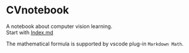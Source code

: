 # CVnotebook

A notebook about computer vision learning.  
Start with [Index.md](./Index.md)

The mathematical formula is supported by vscode plug-in `Markdown Math`.